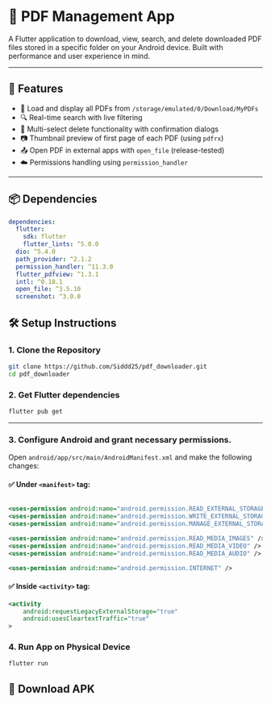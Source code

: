 # 📄 PDF Management App

A Flutter application to download, view, search, and delete downloaded PDF files stored in a specific folder on your Android device. Built with performance and user experience in mind.

---

## 🚀 Features

- 📁 Load and display all PDFs from `/storage/emulated/0/Download/MyPDFs`
- 🔍 Real-time search with live filtering
- 🧹 Multi-select delete functionality with confirmation dialogs
- 📷 Thumbnail preview of first page of each PDF (using `pdfrx`)
- 📤 Open PDF in external apps with `open_file` (release-tested)
- ☁️ Permissions handling using `permission_handler`

---

## 📦 Dependencies

```yaml
dependencies:
  flutter:
    sdk: flutter
    flutter_lints: ^5.0.0
  dio: ^5.4.0
  path_provider: ^2.1.2
  permission_handler: ^11.3.0
  flutter_pdfview: ^1.3.1
  intl: ^0.18.1
  open_file: ^3.5.10
  screenshot: ^3.0.0
```
## 🛠️ Setup Instructions

### 1. Clone the Repository

```bash
git clone https://github.com/Siddd25/pdf_downloader.git
cd pdf_downloader
```
### 2. Get Flutter dependencies
```bash
flutter pub get
```
---

### 3. Configure Android and grant necessary permissions.

Open `android/app/src/main/AndroidManifest.xml` and make the following changes:

#### ✅ Under `<manifest>` tag:

```xml

<uses-permission android:name="android.permission.READ_EXTERNAL_STORAGE"/>
<uses-permission android:name="android.permission.WRITE_EXTERNAL_STORAGE"/>
<uses-permission android:name="android.permission.MANAGE_EXTERNAL_STORAGE" />

<uses-permission android:name="android.permission.READ_MEDIA_IMAGES" />
<uses-permission android:name="android.permission.READ_MEDIA_VIDEO" />
<uses-permission android:name="android.permission.READ_MEDIA_AUDIO" />

<uses-permission android:name="android.permission.INTERNET" />

```
#### ✅ Inside `<activity>` tag:
```xml
<activity
    android:requestLegacyExternalStorage="true"
    android:usesCleartextTraffic="true"
>
```

### 4. Run App on Physical Device
```bash
flutter run
```

## 📱 Download APK


  
